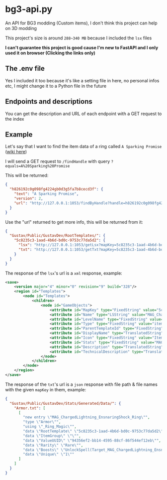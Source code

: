 # bg3-api.py

An API for BG3 modding (Custom items), I don't think this project can help on 3D modding

This project's size is around `288~340 MB` because I included the `lsx` files

**I can't guarantee this project is good cause I'm new to FastAPI and I only used it on browser (Clicking the links only)**

## The .env file

Yes I included it too because it's like a setting file in here, no personal infos etc, I might change it to a Python file in the future

## Endpoints and descriptions

You can get the description and URL of each endpoint with a GET request to the index

## Example

Let's say that I want to find the item data of a ring called `A Sparking Promise` ([wiki here](https://baldursgate3.wiki.fextralife.com/A+Sparking+Promise))

I will send a GET request to `/findHandle` with query `?equals=A%20Sparking%20Promise`

This will be returned:

```json
{
  "h826192c0g098fg4224gb0d3g5fa7b8cecd3f": {
    "text": "A Sparking Promise",
    "version": 2,
    "url": "http://127.0.0.1:1053/findByHandle?handle=h826192c0g098fg4224gb0d3g5fa7b8cecd3f"
  }
}
```

Use the "url" returned to get more info, this will be returned from it:

```json
{
  "Gustav/Public/GustavDev/RootTemplates/": {
    "5c8235c3-1aad-4b6d-bd0c-9753c77da5d2": {
      "lsx": "http://127.0.0.1:1053/getLsx?mapKey=5c8235c3-1aad-4b6d-bd0c-9753c77da5d2",
      "txt": "http://127.0.0.1:1053/getTxt?mapKey=5c8235c3-1aad-4b6d-bd0c-9753c77da5d2"
    }
  }
}
```

The response of the `lsx`'s url is a `xml` response, example:

```xml
<save>
    <version major="4" minor="0" revision="9" build="328"/>
    <region id="Templates">
        <node id="Templates">
            <children>
                <node id="GameObjects">
                    <attribute id="MapKey" type="FixedString" value="5c8235c3-1aad-4b6d-bd0c-9753c77da5d2"/>
                    <attribute id="Name" type="LSString" value="MAG_ChargedLightning_EnsnaringShock_Ring"/>
                    <attribute id="LevelName" type="FixedString" value=""/>
                    <attribute id="Type" type="FixedString" value="item"/>
                    <attribute id="ParentTemplateId" type="FixedString" value="52f6619c-edd3-4493-a420-c124f52c2a03"/>
                    <attribute id="DisplayName" type="TranslatedString" handle="h826192c0g098fg4224gb0d3g5fa7b8cecd3f" version="2"/>
                    <attribute id="Icon" type="FixedString" value="Item_MAG_ChargedLightning_EnsnaringShock_Ring"/>
                    <attribute id="Stats" type="FixedString" value="MAG_ChargedLightning_EnsnaringShock_Ring"/>
                    <attribute id="Description" type="TranslatedString" handle="hee388d0cga972g4213g983eg61e3042f1e20" version="1"/>
                    <attribute id="TechnicalDescription" type="TranslatedString" handle="" version="0"/>
                </node>
            </children>
        </node>
    </region>
</save>
```

The response of the `txt`'s url is a `json` response with file path & file names with the given `mapKey` in them, example:

```json
{
  "Gustav/Public/GustavDev/Stats/Generated/Data/": {
    "Armor.txt": [
      [
        "new entry \"MAG_ChargedLightning_EnsnaringShock_Ring\"",
        "type \"Armor\"",
        "using \"_Ring_Magic\"",
        "data \"RootTemplate\" \"5c8235c3-1aad-4b6d-bd0c-9753c77da5d2\"",
        "data \"ItemGroup\" \"\"",
        "data \"ValueUUID\" \"94356ef2-bb14-4595-88cf-86f544ef12eb\"",
        "data \"Rarity\" \"Rare\"",
        "data \"Boosts\" \"UnlockSpell(Target_MAG_ChargedLightning_EnsnaringShock)\"",
        "data \"Unique\" \"1\""
      ]
    ]
  }
}
```

